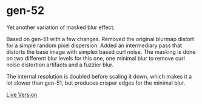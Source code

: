 # gen-52

Yet another variation of masked blur effect.
                                            
Based on gen-51 with a few changes. Removed the original blurmap distort for a simple random pixel dispersion.
Added an intermediary pass that distorts the base image with simplex based curl noise.
The masking is done on two different blur levels for this one, one minimal blur to remove curl noise distortion artifacts
and a fuzzier blur.
             
The internal resolution is doubled before scaling it down, which makes it a lot slower than gen-51, but produces crisper
edges for the minimal blur.

[Live Version](http://fforw.de/static/demo/gen-52/)
